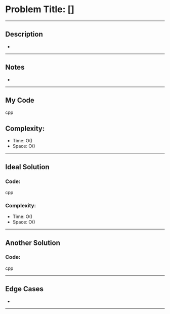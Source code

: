 # Problem Title: []

-----------

## Description
-

-----------

## Notes
- 

-----------

## My Code 
cpp


## Complexity:
- Time: O()
- Space: O()

-----------

## Ideal Solution
### Code:
cpp



### Complexity:
- Time: O()
- Space: O()

-----------

## Another Solution
### Code:
cpp


-----------

## Edge Cases
-

------------